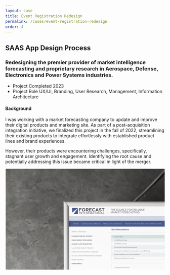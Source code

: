 ```yaml
---
layout: case
title: Event Registration Redesign
permalink: /cases/event-registration-redesign
order: 4
---
```



<h2>SAAS App Design Process</h2>
<h3>Redesigning the premier provider of market intelligence forecasting and proprietary research in Aerospace, Defense, Electronics and Power Systems industries.</h3>

<ul>
	<li>Project Completed <span>2023</span></li>
	<li>Project Role <span>UX/UI, Branding, User Research, Management, Information Architecture</span></li>
</ul>

<h4>Background</h4>
<p>I was working with a market forecasting company to update and improve their digital products and marketing site. As part of a post-acquisition integration initiative, we finalized this project in the fall of 2022, streamlining their existing products to integrate effortlessly with established product lines and brand experiences.</p>
<p>However, their products were encountering challenges, specifically, stagnant user growth and engagement.  Identifying the root cause and potentially addressing this issue became critical in light of the merger. </p>
<img src="../assets/images/bg-cs01.png" />


